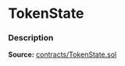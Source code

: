# TokenState

### Description <a href="description" id="description"></a>

**Source:** [contracts/TokenState.sol](https://github.com/perifinance/peri-finance/blob/master/contracts/TokenState.sol)
